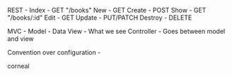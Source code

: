 REST -
Index - GET "/books"
New - GET
Create - POST
Show - GET "/books/:id"
Edit - GET
Update - PUT/PATCH
Destroy - DELETE

MVC -
Model - Data
View - What we see
Controller - Goes between model and view

Convention over configuration -

corneal

